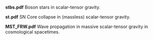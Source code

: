 **stbs.pdf**
Boson stars in scalar-tensor gravity.

**st.pdf**
SN Core collapse in (massless) scalar-tensor gravity.

**MST_FRW.pdf**
Wave propagation in massive scalar-tensor gravity in cosmological
spacetimes.



